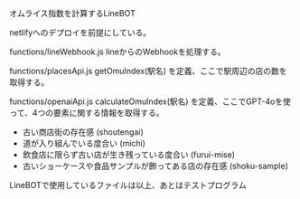オムライス指数を計算するLineBOT

netlifyへのデプロイを前提にしている。

functions/lineWebhook.js
  lineからのWebhookを処理する。

functions/placesApi.js
  getOmuIndex(駅名) を定義、ここで駅周辺の店の数を取得する。
  
functions/openaiApi.js
  calculateOmuIndex(駅名) を定義、ここでGPT-4oを使って、4つの要素に関する情報を取得する。

- 古い商店街の存在感 (shoutengai)
- 道が入り組んでいる度合い (michi)
- 飲食店に限らず古い店が生き残っている度合い (furui-mise)
- 古いショーケースや食品サンプルが飾ってある店の存在感 (shoku-sample)

LineBOTで使用しているファイルは以上、あとはテストプログラム

